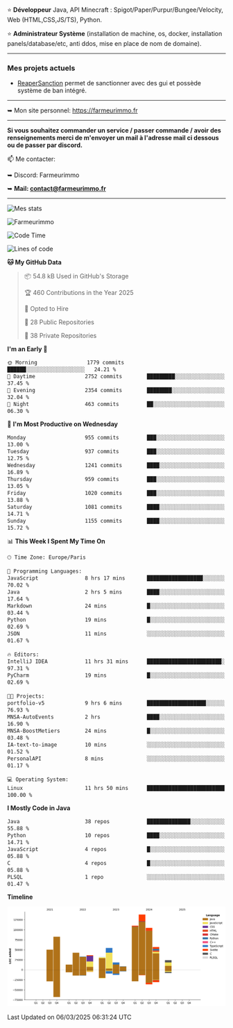 ⭐ **Développeur** Java, API Minecraft : Spigot/Paper/Purpur/Bungee/Velocity, Web (HTML,CSS,JS/TS), Python.

⭐ **Administrateur Système** (installation de machine, os, docker, installation panels/database/etc, anti ddos, mise en place de nom de domaine).

---

### Mes projets actuels
- [ReaperSanction](https://www.spigotmc.org/resources/reapersanction.89580/) permet de sanctionner avec des gui et possède système de ban intégré.

---

➥ Mon site personnel: https://farmeurimmo.fr

---

**Si vous souhaitez commander un service / passer commande / avoir des renseignements merci de m'envoyer un mail à l'adresse mail ci dessous ou de passer par discord.**

📫 Me contacter:
 
   ➥ Discord: Farmeurimmo
   
   ➥ **Mail: contact@farmeurimmo.fr**

---

![Mes stats](https://github-readme-stats.farmeurimmo.fr/api?username=Farmeurimmo&count_private=true&show_icons=true&theme=radical)

<img src="https://komarev.com/ghpvc/?username=Farmeurimmo" alt="Farmeurimmo" />

<!--START_SECTION:waka-->
![Code Time](http://img.shields.io/badge/Code%20Time-1%2C890%20hrs%2016%20mins-blue)

![Lines of code](https://img.shields.io/badge/From%20Hello%20World%20I%27ve%20Written-805.0%20thousand%20lines%20of%20code-blue)

**🐱 My GitHub Data** 

> 📦 54.8 kB Used in GitHub's Storage 
 > 
> 🏆 460 Contributions in the Year 2025
 > 
> 💼 Opted to Hire
 > 
> 📜 28 Public Repositories 
 > 
> 🔑 38 Private Repositories 
 > 
**I'm an Early 🐤** 

```text
🌞 Morning                1779 commits        ██████░░░░░░░░░░░░░░░░░░░   24.21 % 
🌆 Daytime                2752 commits        █████████░░░░░░░░░░░░░░░░   37.45 % 
🌃 Evening                2354 commits        ████████░░░░░░░░░░░░░░░░░   32.04 % 
🌙 Night                  463 commits         ██░░░░░░░░░░░░░░░░░░░░░░░   06.30 % 
```
📅 **I'm Most Productive on Wednesday** 

```text
Monday                   955 commits         ███░░░░░░░░░░░░░░░░░░░░░░   13.00 % 
Tuesday                  937 commits         ███░░░░░░░░░░░░░░░░░░░░░░   12.75 % 
Wednesday                1241 commits        ████░░░░░░░░░░░░░░░░░░░░░   16.89 % 
Thursday                 959 commits         ███░░░░░░░░░░░░░░░░░░░░░░   13.05 % 
Friday                   1020 commits        ███░░░░░░░░░░░░░░░░░░░░░░   13.88 % 
Saturday                 1081 commits        ████░░░░░░░░░░░░░░░░░░░░░   14.71 % 
Sunday                   1155 commits        ████░░░░░░░░░░░░░░░░░░░░░   15.72 % 
```


📊 **This Week I Spent My Time On** 

```text
🕑︎ Time Zone: Europe/Paris

💬 Programming Languages: 
JavaScript               8 hrs 17 mins       ██████████████████░░░░░░░   70.02 % 
Java                     2 hrs 5 mins        ████░░░░░░░░░░░░░░░░░░░░░   17.64 % 
Markdown                 24 mins             █░░░░░░░░░░░░░░░░░░░░░░░░   03.44 % 
Python                   19 mins             █░░░░░░░░░░░░░░░░░░░░░░░░   02.69 % 
JSON                     11 mins             ░░░░░░░░░░░░░░░░░░░░░░░░░   01.67 % 

🔥 Editors: 
IntelliJ IDEA            11 hrs 31 mins      ████████████████████████░   97.31 % 
PyCharm                  19 mins             █░░░░░░░░░░░░░░░░░░░░░░░░   02.69 % 

🐱‍💻 Projects: 
portfolio-v5             9 hrs 6 mins        ███████████████████░░░░░░   76.93 % 
MNSA-AutoEvents          2 hrs               ████░░░░░░░░░░░░░░░░░░░░░   16.90 % 
MNSA-BoostMetiers        24 mins             █░░░░░░░░░░░░░░░░░░░░░░░░   03.48 % 
IA-text-to-image         10 mins             ░░░░░░░░░░░░░░░░░░░░░░░░░   01.52 % 
PersonalAPI              8 mins              ░░░░░░░░░░░░░░░░░░░░░░░░░   01.17 % 

💻 Operating System: 
Linux                    11 hrs 50 mins      █████████████████████████   100.00 % 
```

**I Mostly Code in Java** 

```text
Java                     38 repos            ██████████████░░░░░░░░░░░   55.88 % 
Python                   10 repos            ████░░░░░░░░░░░░░░░░░░░░░   14.71 % 
JavaScript               4 repos             █░░░░░░░░░░░░░░░░░░░░░░░░   05.88 % 
C                        4 repos             █░░░░░░░░░░░░░░░░░░░░░░░░   05.88 % 
PLSQL                    1 repo              ░░░░░░░░░░░░░░░░░░░░░░░░░   01.47 % 
```



**Timeline**

![Lines of Code chart](https://raw.githubusercontent.com/Farmeurimmo/Farmeurimmo/main/assets/bar_graph.png)


 Last Updated on 06/03/2025 06:31:24 UTC
<!--END_SECTION:waka-->
